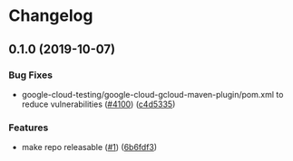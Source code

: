 # Changelog

## 0.1.0 (2019-10-07)


### Bug Fixes

* google-cloud-testing/google-cloud-gcloud-maven-plugin/pom.xml to reduce vulnerabilities ([#4100](https://www.github.com/googleapis/java-gcloud-maven-plugin/issues/4100)) ([c4d5335](https://www.github.com/googleapis/java-gcloud-maven-plugin/commit/c4d5335))


### Features

* make repo releasable ([#1](https://www.github.com/googleapis/java-gcloud-maven-plugin/issues/1)) ([6b6fdf3](https://www.github.com/googleapis/java-gcloud-maven-plugin/commit/6b6fdf3))
